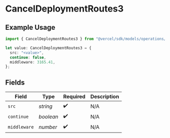 # CancelDeploymentRoutes3

## Example Usage

```typescript
import { CancelDeploymentRoutes3 } from "@vercel/sdk/models/operations/canceldeployment.js";

let value: CancelDeploymentRoutes3 = {
  src: "<value>",
  continue: false,
  middleware: 3165.41,
};
```

## Fields

| Field              | Type               | Required           | Description        |
| ------------------ | ------------------ | ------------------ | ------------------ |
| `src`              | *string*           | :heavy_check_mark: | N/A                |
| `continue`         | *boolean*          | :heavy_check_mark: | N/A                |
| `middleware`       | *number*           | :heavy_check_mark: | N/A                |